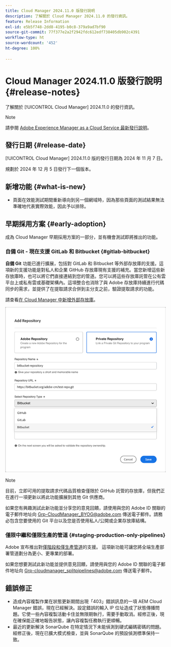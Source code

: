 ```yaml
---
title: Cloud Manager 2024.11.0 版發行說明
description: 了解關於 Cloud Manager 2024.11.0 的發行資訊。
feature: Release Information
exl-id: e5b5f748-2dd8-4195-b0c8-379a9ad7bf90
source-git-commit: 77f377e2a2f2942fdc612edf738405db902c4391
workflow-type: ht
source-wordcount: '452'
ht-degree: 100%

---
```


# Cloud Manager 2024.11.0 版發行說明 {#release-notes}

了解關於 [!UICONTROL Cloud Manager] 2024.11.0 的發行資訊。

>[!NOTE]
>
>請參閱 [Adobe Experience Manager as a Cloud Service 最新發行說明](https://experienceleague.adobe.com/zh-hant/docs/experience-manager-cloud-service/content/release-notes/home)。

## 發行日期 {#release-date}

<!-- SAVE FOR FUTURE POSSIBLE USE No notable bugs or features for the September release of Cloud Manager. -->

[!UICONTROL Cloud Manager] 2024.11.0 版的發行日期為 2024 年 11 月 7 日。

規劃於 2024 年 12 月 5 日發行下一個版本。

## 新增功能 {#what-is-new}

* 頁面在效能測試期間重新導向到另一個網域時，因為那些頁面的測試結果無法準確地代表實際效能，因此予以排除。<!-- (CMGR-5637) -->

## 早期採用方案 {#early-adoption}

成為 Cloud Manager 早期採用方案的一部分，並有機會測試即將推出的功能。

### 自備 Git - 現在支援 GitLab 和 Bitbucket {#gitlab-bitbucket}

<!-- BOTH CS & AMS -->

**自備 Git** 功能已進行擴展，包括對 GitLab 和 Bitbucket 等外部存放庫的支援。這項新的支援功能是對私人和企業 GitHub 存放庫現有支援的補充。當您新增這些新存放庫時，也可以將它們直接連結到您的管道。您可以將這些存放庫託管在公有雲平台上或私有雲或基礎架構內。這項整合也消除了與 Adobe 存放庫持續進行代碼同步的需求，並提供了在提取請求合併到主分支之前，驗證提取請求的功能。

請查看[在 Cloud Manager 中新增外部存放庫](/help/managing-code/external-repositories.md)。

![新增存放庫對話框](/help/release-notes/assets/repositories-add-release-notes.png)

>[!NOTE]
>
>目前，立即可用的提取請求代碼品質檢查僅限於 GitHub 託管的存放庫，但我們正在進行一項更新以將此功能擴展到其他 Git 供應商。

如果您有興趣測試此新功能並分享您的意見回饋，請使用與您的 Adobe ID 關聯的電子郵件地址向 [Grp-CloudManager_BYOG@adobe.com](mailto:Grp-CloudManager_BYOG@adobe.com) 傳送電子郵件。請務必包含您要使用的 Git 平台以及您是否使用私人/公開或企業存放庫結構。

### 僅限中繼和僅限生產的管道 {#staging-production-only-pipelines}

Adobe 宣布推出對[僅階段和僅生產管道](/help/using/stage-prod-only.md)的支援。 這項新功能可讓您將全端生產部署管道劃分為更小、更專業的部署。

如果您想要測試此新功能並提供意見回饋，請使用與您的 Adobe ID 關聯的電子郵件地址向 [Grp-cloudmanager_splitpipelines@adobe.com](mailto:Grp-cloudmanager_splitpipelines@adobe.com) 傳送電子郵件。

## 錯誤修正

* 造成內容複製作業在狀態更新期間出現「403」錯誤訊息的一項 AEM Cloud Manager 錯誤，現在已經解決。設定錯誤的輸入 IP 位址造成了狀態傳播問題。它使一些內容複製活動卡住並無限期執行，需要手動取消。經修正後，現在確保能正確地報告狀態，讓內容複製任務執行更順暢。<!-- (CMGR-62739) -->
* 最近的更新解決 SonarQube 在特定情況下未能偵測到硬式編碼密碼的問題。經修正後，現在已擴大模式檢查，並與 SonarQube 的預設偵測標準保持一致。<!-- CMGR-62682 -->

<!-- Known Issues {#known-issues}

* A -->
